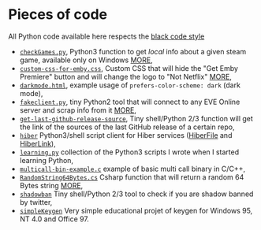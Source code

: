# Pieces of code
All Python code available here respects the [black code style](https://github.com/psf/black)
- [`checkGames.py`](checkGames.py), Python3 function to get *local* info about a given steam game, available only on Windows [MORE](checkGames.py/README.md),
- [`custom-css-for-emby.css`](custom-css-for-emby.css), Custom CSS that will hide the "Get Emby Premiere" button and will change the logo to "Not Netflix" [MORE](custom-css-for-emby.css/README.md),
- [`darkmode.html`](darkmode.html), example usage of `prefers-color-scheme: dark` (dark mode),
- [`fakeclient.py`](fakeclient.py), tiny Python2 tool that will connect to any EVE Online server and scrap info from it [MORE](fakeclient.py/README.md),
- [`get-last-github-release-source`](get-last-github-release-source), Tiny shell/Python 2/3 function will get the link of the sources of the last GitHub release of a certain repo,
- [`hiber`](hiber) Python3/shell script client for Hiber services ([HiberFile](https://hiberfile.com) and [HiberLink](https://hiber.link)),
- [`learning.py`](learning.py) collection of the Python3 scripts I wrote when I started learning Python,
- [`multicall-bin-example.c`](multicall-bin-example.c) example of basic multi call binary in C/C++,
- [`RandomString64Bytes.cs`](RandomString64Bytes.cs) Csharp function that will return a random 64 Bytes string [MORE](RandomString64Bytes.cs/README.md),
- [`shadowban`](shadowban) Tiny shell/Python 2/3 tool to check if you are shadow banned by twitter,
- [`simpleKeygen`](simpleKeygen) Very simple educational projet of keygen for Windows 95, NT 4.0 and Office 97.
